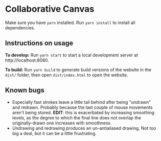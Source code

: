 # Collaborative Canvas

Make sure you have `yarn` installed.
Run `yarn install` to install all dependencies.

## Instructions on usage
**To develop:** Run `yarn start` to start a local development server at http://localhost:8080.

**To build:** Run `yarn build` to generate build versions of the website in the `dist/` folder, then open `dist/index.html` to open the website.

## Known bugs

* Especially fast strokes leave a little tail behind after being "undrawn" and redrawn. Probably because the last couple of mouse movements aren't being stored. **EDIT**: this is exacerbated by increasing smoothing levels, as the degree to which the final line does not overlap the originally-drawn one increases with smoothness.
* Undrawing and redrawing produces an un-antialiased drawing. Not too big a deal, but it can be a little frustrating.
